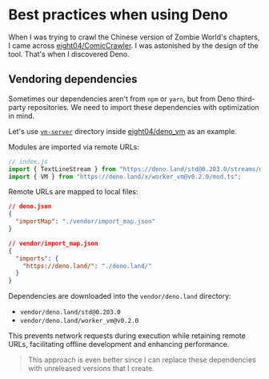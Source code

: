 # Best practices when using Deno

<!-- tl;dr starts -->

When I was trying to crawl the Chinese version of Zombie World's chapters, I came across [eight04/ComicCrawler](https://github.com/eight04/ComicCrawler). I was astonished by the design of the tool. That's when I discovered Deno.

<!-- tl;dr ends -->

## Vendoring dependencies

Sometimes our dependencies aren't from `npm` or `yarn`, but from Deno third-party repositories. We need to import these dependencies with optimization in mind.

Let's use [`vm-server`](https://github.com/eight04/deno_vm/tree/master/deno_vm/vm-server) directory inside [eight04/deno_vm](https://github.com/eight04/deno_vm/) as an example.

Modules are imported via remote URLs:

```js
// index.js
import { TextLineStream } from "https://deno.land/std@0.203.0/streams/mod.ts";
import { VM } from "https://deno.land/x/worker_vm@v0.2.0/mod.ts";
```

Remote URLs are mapped to local files:

```json
// deno.json
{
  "importMap": "./vendor/import_map.json"
}

// vendor/import_map.json
{
  "imports": {
    "https://deno.land/": "./deno.land/"
  }
}
```

Dependencies are downloaded into the `vendor/deno.land` directory:

- `vendor/deno.land/std@0.203.0`
- `vendor/deno.land/worker_vm@v0.2.0`

This prevents network requests during execution while retaining remote URLs, facilitating offline development and enhancing performance.

> This approach is even better since I can replace these dependencies with unreleased versions that I create.
